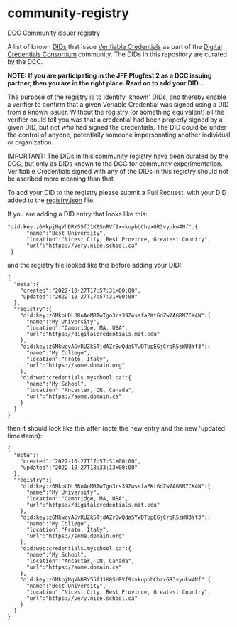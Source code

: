 # community-registry
DCC Community issuer registry

A list of known [DIDs](https://www.w3.org/TR/did-core/) that issue [Verifiable Credentials](https://www.w3.org/TR/vc-data-model/) as part of the [Digital Credentials Consortium](https://digitalcredentials.mit.edu) community.  The DIDs in this repository are curated by the DCC.

<b>NOTE:  If you are participating in the JFF Plugfest 2 as a DCC issuing partner, then you are in the right place.  Read on to add your DID...</b>

The purpose of the registry is to identify 'known' DIDs, and thereby enable a verifier to confirm that a given Veriable Credential was signed using a DID from a known issuer.  Without the registry (or something equivalent) all the verifier could tell you was that a credential had been properly signed by a given DID, but not *who* had signed the credentials.  The DID could be under the control of anyone, potentially someone impersonating another individual or organization.

IMPORTANT: The DIDs in this community registry have been curated by the DCC, but only as DIDs known to the DCC for community experimentation. Verifiable Credentials signed with any of the DIDs in this registry should not be ascribed more meaning than that. 

To add your DID to the registry please submit a Pull Request, with your DID added to the [registry.json](registry.json) file.

If you are adding a DID entry that looks like this:

```
"did:key:z6MkpjNqVhDRY55fJ1K8SnRVf9xvkupbbChzxGR3vyukw4Nf":{
      "name":"Best University",
      "location":"Nicest City, Best Province, Greatest Country",
      "url":"https://very.nice.school.ca"
 }
 ```

and the registry file looked like this before adding your DID:

```
{
  "meta":{
    "created":"2022-10-27T17:57:31+00:00",
    "updated":"2022-10-27T17:57:31+00:00"
  },
  "registry":{
    "did:key:z6MkpLDL3RoAoMRTwTgo3rs39ZwssfaPKtGdZw7AGRN7CK4W":{
      "name":"My University",
      "location":"Cambridge, MA, USA",
      "url":"https://digitalcredentials.mit.edu"
    },
    "did:key:z6MkwcvAGvRUZk5TjdAZrBwQdaSYwDTbpEGjCrqR5zWU3Yf3":{
      "name":"My College",
      "location":"Prato, Italy",
      "url":"https://some.domain.org"
    },
    "did:web:credentials.myschool.ca":{
      "name":"My School",
      "location":"Ancaster, ON, Canada",
      "url":"https://some.domain.ca"
    }
  }
}
```

then it should look like this after (note the new entry and the new 'updated' timestamp):

```
{
  "meta":{
    "created":"2022-10-27T17:57:31+00:00",
    "updated":"2022-10-27T18:33:13+00:00"
  },
  "registry":{
    "did:key:z6MkpLDL3RoAoMRTwTgo3rs39ZwssfaPKtGdZw7AGRN7CK4W":{
      "name":"My University",
      "location":"Cambridge, MA, USA",
      "url":"https://digitalcredentials.mit.edu"
    },
    "did:key:z6MkwcvAGvRUZk5TjdAZrBwQdaSYwDTbpEGjCrqR5zWU3Yf3":{
      "name":"My College",
      "location":"Prato, Italy",
      "url":"https://some.domain.org"
    },
    "did:web:credentials.myschool.ca":{
      "name":"My School",
      "location":"Ancaster, ON, Canada",
      "url":"https://some.domain.ca"
    },
    "did:key:z6MkpjNqVhDRY55fJ1K8SnRVf9xvkupbbChzxGR3vyukw4Nf":{
      "name":"Best University",
      "location":"Nicest City, Best Province, Greatest Country",
      "url":"https://very.nice.school.ca"
    }
  }
}
```
